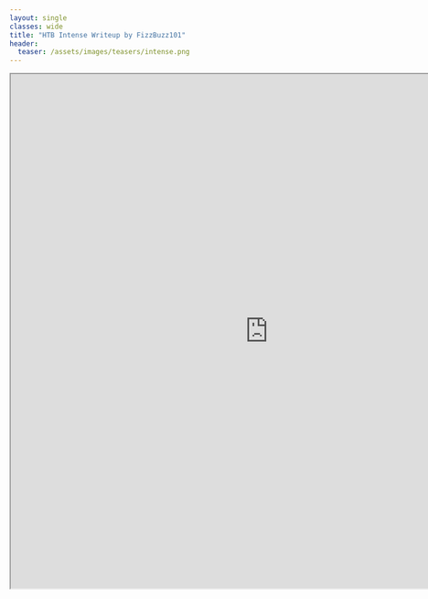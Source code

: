 ```yaml
---
layout: single
classes: wide
title: "HTB Intense Writeup by FizzBuzz101"
header:
  teaser: /assets/images/teasers/intense.png
---
```



<iframe src='https://www.willsroot.io/2020/11/intense-hackthebox-writeup.html' width="900" height="900"></iframe>


